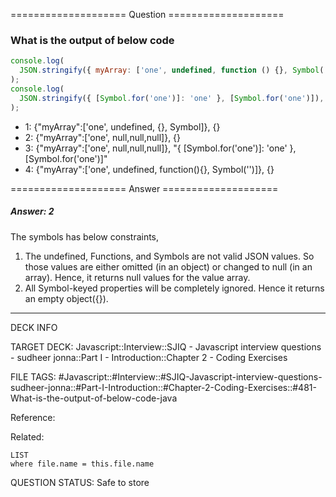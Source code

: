 ==================== Question ====================  

### What is the output of below code

```javascript
console.log(
  JSON.stringify({ myArray: ['one', undefined, function () {}, Symbol('')] }),
);
console.log(
  JSON.stringify({ [Symbol.for('one')]: 'one' }, [Symbol.for('one')]),
);
```

- 1: {"myArray":['one', undefined, {}, Symbol]}, {}
- 2: {"myArray":['one', null,null,null]}, {}
- 3: {"myArray":['one', null,null,null]}, "{ [Symbol.for('one')]: 'one' },
  [Symbol.for('one')]"
- 4: {"myArray":['one', undefined, function(){}, Symbol('')]}, {}  

==================== Answer ====================  

##### Answer: 2

The symbols has below constraints,

1. The undefined, Functions, and Symbols are not valid JSON values. So those
   values are either omitted (in an object) or changed to null (in an array).
   Hence, it returns null values for the value array.
2. All Symbol-keyed properties will be completely ignored. Hence it returns an
   empty object({}).

---

DECK INFO

TARGET DECK: Javascript::Interview::SJIQ - Javascript interview questions -
sudheer jonna::Part I - Introduction::Chapter 2 - Coding Exercises

FILE TAGS:
#Javascript::#Interview::#SJIQ-Javascript-interview-questions-sudheer-jonna::#Part-I-Introduction::#Chapter-2-Coding-Exercises::#481-What-is-the-output-of-below-code-java

Reference:

Related:

```dataview
LIST
where file.name = this.file.name
```

QUESTION STATUS: Safe to store
